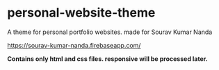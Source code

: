 # personal-website-theme
A theme for personal portfolio websites. made for Sourav Kumar Nanda

https://sourav-kumar-nanda.firebaseapp.com/

**Contains only html and css files.
responsive will be processed later.**
